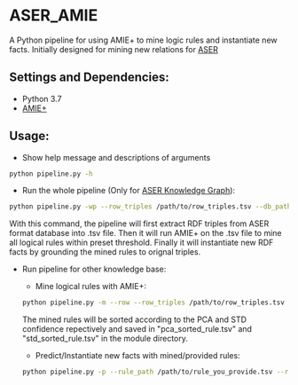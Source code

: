 # ASER_AMIE
A Python pipeline for using AMIE+ to mine logic rules and instantiate new facts.
Initially designed for mining new relations for [ASER](https://hkust-knowcomp.github.io/ASER/)
## Settings and Dependencies:
* Python 3.7
* [AMIE+](https://www.mpi-inf.mpg.de/departments/databases-and-information-systems/research/yago-naga/amie/)
## Usage:
* Show help message and descriptions of arguments
```Bash
python pipeline.py -h
```
* Run the whole pipeline (Only for [ASER Knowledge Graph](https://github.com/HKUST-KnowComp/ASER)):
```Bash
python pipeline.py -wp --row_triples /path/to/row_triples.tsv --db_path DB_PATH /path/to/KG.db --amie_plus_path /path/to/AMIE+.jar --new_prediction_path /path/to/new_prediction.tsv
```
With this command, the pipeline will first extract RDF triples from ASER format database into .tsv file. Then it will run AMIE+ on the .tsv file to mine all logical rules within preset threshold. Finally it will instantiate new RDF facts by grounding the mined rules to orignal triples. 

* Run pipeline for other knowledge base:

  * Mine logical rules with AMIE+:
  ```Bash
  python pipeline.py -m --row --row_triples /path/to/row_triples.tsv --amie_plus_path /path/to/AMIE+.jar 
  ```
  The mined rules will be sorted according to the PCA and STD confidence repectively and saved in "pca_sorted_rule.tsv" and     "std_sorted_rule.tsv" in the module directory.

  * Predict/Instantiate new facts with mined/provided rules:
  ```Bash
  python pipeline.py -p --rule_path /path/to/rule_you_provide.tsv --row_triples /path/to/row_triples.tsv ----new_prediction_path /path/to/new_prediction.tsv
  ```
